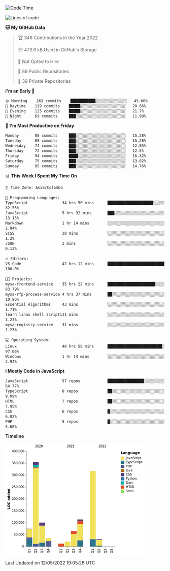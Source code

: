 
<!--START_SECTION:waka-->
![Code Time](http://img.shields.io/badge/Code%20Time-0%20secs-blue)

![Lines of code](https://img.shields.io/badge/From%20Hello%20World%20I%27ve%20Written-1%20Million%20lines%20of%20code-blue)

**🐱 My GitHub Data** 

> 🏆 346 Contributions in the Year 2022
 > 
> 📦 473.6 kB Used in GitHub's Storage 
 > 
> 🚫 Not Opted to Hire
 > 
> 📜 89 Public Repositories 
 > 
> 🔑 39 Private Repositories  
 > 
**I'm an Early 🐤** 

```text
🌞 Morning    263 commits    ███████████░░░░░░░░░░░░░░   45.66% 
🌆 Daytime    119 commits    █████░░░░░░░░░░░░░░░░░░░░   20.66% 
🌃 Evening    125 commits    █████░░░░░░░░░░░░░░░░░░░░   21.7% 
🌙 Night      69 commits     ███░░░░░░░░░░░░░░░░░░░░░░   11.98%

```
📅 **I'm Most Productive on Friday** 

```text
Monday       88 commits     ███░░░░░░░░░░░░░░░░░░░░░░   15.28% 
Tuesday      88 commits     ███░░░░░░░░░░░░░░░░░░░░░░   15.28% 
Wednesday    74 commits     ███░░░░░░░░░░░░░░░░░░░░░░   12.85% 
Thursday     72 commits     ███░░░░░░░░░░░░░░░░░░░░░░   12.5% 
Friday       94 commits     ████░░░░░░░░░░░░░░░░░░░░░   16.32% 
Saturday     75 commits     ███░░░░░░░░░░░░░░░░░░░░░░   13.02% 
Sunday       85 commits     ███░░░░░░░░░░░░░░░░░░░░░░   14.76%

```


📊 **This Week I Spent My Time On** 

```text
⌚︎ Time Zone: Asia/Colombo

💬 Programming Languages: 
TypeScript               34 hrs 50 mins      ████████████████████░░░░░   82.55% 
JavaScript               5 hrs 32 mins       ███░░░░░░░░░░░░░░░░░░░░░░   13.15% 
Markdown                 1 hr 14 mins        ░░░░░░░░░░░░░░░░░░░░░░░░░   2.94% 
SCSS                     30 mins             ░░░░░░░░░░░░░░░░░░░░░░░░░   1.2% 
JSON                     3 mins              ░░░░░░░░░░░░░░░░░░░░░░░░░   0.13%

🔥 Editors: 
VS Code                  42 hrs 12 mins      █████████████████████████   100.0%

🐱‍💻 Projects: 
mysa-frontend-service    35 hrs 22 mins      █████████████████████░░░░   83.79% 
mysa-rfp-process-service 4 hrs 37 mins       ██░░░░░░░░░░░░░░░░░░░░░░░   10.96% 
Essential Algorithms     43 mins             ░░░░░░░░░░░░░░░░░░░░░░░░░   1.71% 
learn linux shell scripti31 mins             ░░░░░░░░░░░░░░░░░░░░░░░░░   1.23% 
mysa-registry-service    31 mins             ░░░░░░░░░░░░░░░░░░░░░░░░░   1.23%

💻 Operating System: 
Linux                    40 hrs 58 mins      ████████████████████████░   97.06% 
Windows                  1 hr 14 mins        ░░░░░░░░░░░░░░░░░░░░░░░░░   2.94%

```

**I Mostly Code in JavaScript** 

```text
JavaScript               57 repos            ████████████████░░░░░░░░░   64.77% 
TypeScript               8 repos             ██░░░░░░░░░░░░░░░░░░░░░░░   9.09% 
HTML                     7 repos             ██░░░░░░░░░░░░░░░░░░░░░░░   7.95% 
CSS                      6 repos             █░░░░░░░░░░░░░░░░░░░░░░░░   6.82% 
PHP                      5 repos             █░░░░░░░░░░░░░░░░░░░░░░░░   5.68%

```


**Timeline**

![Chart not found](https://raw.githubusercontent.com/ccweerasinghe1994/ccweerasinghe1994/master/charts/bar_graph.png) 


 Last Updated on 12/05/2022 19:05:28 UTC
<!--END_SECTION:waka-->
